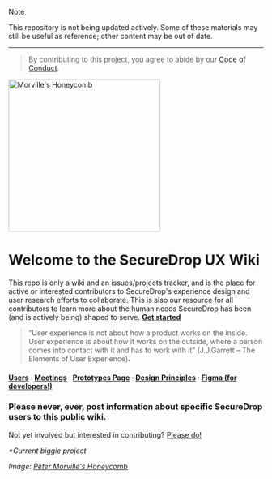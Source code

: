 > [!NOTE]
> This repository is not being updated actively.  Some of these materials may still be useful as reference; other content may be out of date.

---

> By contributing to this project, you agree to abide by our [Code of Conduct](https://github.com/freedomofpress/.github/blob/main/CODE_OF_CONDUCT.md).

<img src="http://boxesandarrows.com/files/banda/uxdesign-planning-is/image_4_H_Maassen_honeycomb.jpg" alt="Morville's Honeycomb" width="300">

# Welcome to the SecureDrop UX Wiki 

This repo is only a wiki and an issues/projects tracker, and is the place for active or interested contributors to SecureDrop's experience design and user research efforts to collaborate. This is also our resource for all contributors to learn more about the human needs SecureDrop has been (and is actively being) shaped to serve. [**Get started**](https://github.com/freedomofpress/securedrop-ux/wiki)

> “User experience is not about how a product works on the inside. User experience is about how it works on the outside, where a person comes into contact with it and has to work with it” (J.J.Garrett – The Elements of User Experience).

#### [Users](https://github.com/freedomofpress/securedrop-ux/wiki/Users) · [Meetings](https://github.com/freedomofpress/securedrop-ux/wiki/Meetings)  ·  [Prototypes Page](https://github.com/freedomofpress/securedrop-ux/wiki/Prototypes-Archive) · [Design Principles](https://github.com/freedomofpress/securedrop-ux/wiki#design-principles) · [Figma (for developers!)](https://github.com/freedomofpress/securedrop-ux/wiki/Using-Figma)

### Please never, ever, post information about specific SecureDrop users to this public wiki.
  
Not yet involved but interested in contributing? [Please do!](https://github.com/freedomofpress/securedrop-ux/wiki/Volunteer-Survey)

_*Current biggie project_

_Image: [Peter Morville's Honeycomb](http://semanticstudios.com/publications/semantics/000029.php)_
